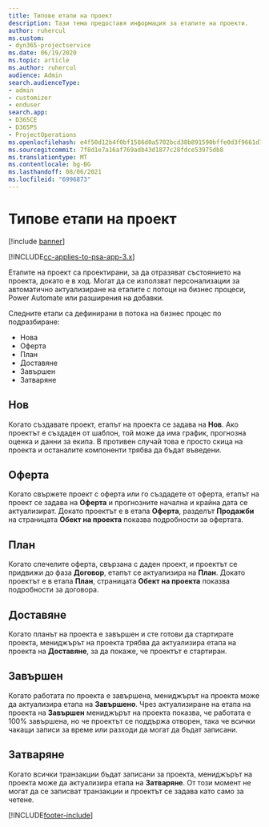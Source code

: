 ```yaml
---
title: Типове етапи на проект
description: Тази тема предоставя информация за етапите на проекти.
author: ruhercul
ms.custom:
- dyn365-projectservice
ms.date: 06/19/2020
ms.topic: article
ms.author: ruhercul
audience: Admin
search.audienceType:
- admin
- customizer
- enduser
search.app:
- D365CE
- D365PS
- ProjectOperations
ms.openlocfilehash: e4f50d12b4f0bf1586d0a5702bcd38b891590bffe0d3f9661d7f5d170877b54e
ms.sourcegitcommit: 7f8d1e7a16af769adb43d1877c28fdce53975db8
ms.translationtype: MT
ms.contentlocale: bg-BG
ms.lasthandoff: 08/06/2021
ms.locfileid: "6996873"
---
```

# <a name="project-stage-types"></a>Типове етапи на проект 

[!include [banner](../includes/psa-now-project-operations.md)]

[!INCLUDE[cc-applies-to-psa-app-3.x](../includes/cc-applies-to-psa-app-3x.md)]

Етапите на проект са проектирани, за да отразяват състоянието на проекта, докато е в ход. Могат да се използват персонализации за автоматично актуализиране на етапите с потоци на бизнес процеси, Power Automate или разширения на добавки.

Следните етапи са дефинирани в потока на бизнес процес по подразбиране:

- Нова
- Оферта
- План
- Доставяне
- Завършен
- Затваряне 

## <a name="new"></a>Нов

Когато създавате проект, етапът на проекта се задава на **Нов**. Ако проектът е създаден от шаблон, той може да има график, прогнозна оценка и данни за екипа. В противен случай това е просто скица на проекта и останалите компоненти трябва да бъдат въведени.

## <a name="quote"></a>Оферта

Когато свържете проект с оферта или го създадете от оферта, етапът на проект се задава на **Оферта** и прогнозните начална и крайна дата се актуализират. Докато проектът е в етапа **Оферта**, разделът **Продажби** на страницата **Обект на проекта** показва подробности за офертата.

## <a name="plan"></a>План

Когато спечелите оферта, свързана с даден проект, и проектът се придвижи до фаза **Договор**, етапът се актуализира на **План**. Докато проектът е в етапа **План**, страницата **Обект на проекта** показва подробности за договора.

## <a name="deliver"></a>Доставяне

Когато планът на проекта е завършен и сте готови да стартирате проекта, мениджърът на проекта трябва да актуализира етапа на проекта на **Доставяне**, за да покаже, че проектът е стартиран.

## <a name="complete"></a>Завършен 

Когато работата по проекта е завършена, мениджърът на проекта може да актуализира етапа на **Завършено**. Чрез актуализиране на етапа на проекта на **Завършен** мениджърът на проекта показва, че работата е 100% завършена, но че проектът се поддържа отворен, така че всички чакащи записи за време или разходи да могат да бъдат записани.

## <a name="close"></a>Затваряне

Когато всички транзакции бъдат записани за проекта, мениджърът на проекта може да актуализира етапа на **Затваряне**. От този момент не могат да се записват транзакции и проектът се задава като само за четене.


[!INCLUDE[footer-include](../includes/footer-banner.md)]